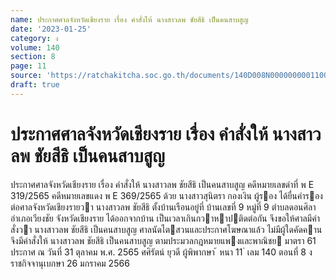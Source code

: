 ```yaml
---
name: ประกาศศาลจังหวัดเชียงราย เรื่อง คำสั่งให้ นางสาวลพ ชัยสีธิ เป็นคนสาบสูญ
date: '2023-01-25'
category: ง
volume: 140
section: 8
page: 11
source: 'https://ratchakitcha.soc.go.th/documents/140D008N0000000001100.pdf'
draft: true
---
```


# ประกาศศาลจังหวัดเชียงราย เรื่อง คำสั่งให้ นางสาวลพ ชัยสีธิ เป็นคนสาบสูญ

ประกาศศาลจังหวัดเชียงราย เรื่อง คําสั่งให้ นางสาวลพ ชัยสีธิ เป็นคนสาบสูญ คดีหมายเลขดําที่ พ E 319/2565 คดีหมายเลขแดง พ E 369/2565 ด้วย นางสาวสุนิตรา กองเงิน ผู้รอง ได้ยื่นคํารองต่อศาลจังหวัดเชียงรายวา นางสาวลพ ชัยสีธิ ตั้งบ้านเรือนอยู่ที่ บ้านเลขที่ 9 หมู่ที่ 9 ตําบลดอนศิลา อําเภอเวียงชัย จังหวัดเชียงราย ได้ออกจากบ้าน เป็นเวลาเกินกวาหาปติดต่อกัน จึงขอให้ศาลมีคําสั่งวา นางสาวลพ ชัยสีธิ เป็นคนสาบสูญ ศาลนัดไตสวนและประกาศโฆษณาแล้ว ไม่มีผู้ใดคัดคาน จึงมีคําสั่งให้ นางสาวลพ ชัยสีธิ เป็นคนสาบสูญ ตามประมวลกฎหมายแพงและพาณิชย มาตรา 61 ประกาศ ณ วันที่ 31 ตุลาคม พ.ศ. 2565 ศศิรัตน์ ยุวดี ผู้พิพากษา ้ หนา 11 ่ เลม 140 ตอนที่ 8 ง ราชกิจจานุเบกษา 26 มกราคม 2566
